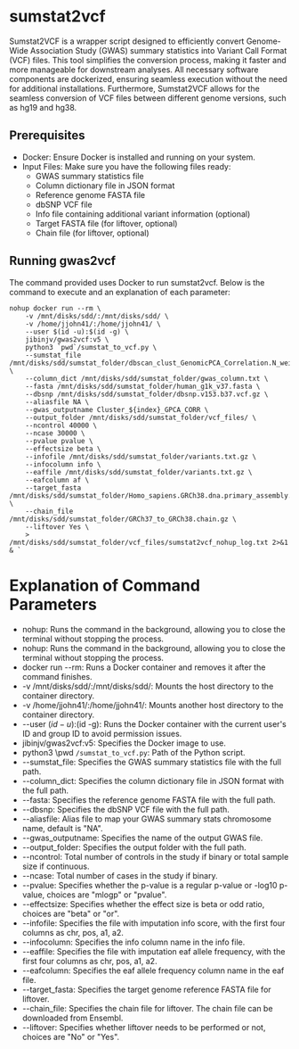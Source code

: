 # sumstat2vcf

Sumstat2VCF is a wrapper script designed to efficiently convert Genome-Wide Association Study (GWAS) summary statistics into Variant Call Format (VCF) files. This tool simplifies the conversion process, making it faster and more manageable for downstream analyses. All necessary software components are dockerized, ensuring seamless execution without the need for additional installations. Furthermore, Sumstat2VCF allows for the seamless conversion of VCF files between different genome versions, such as hg19 and hg38.

## Prerequisites

* Docker: Ensure Docker is installed and running on your system.
* Input Files: Make sure you have the following files ready:
  * GWAS summary statistics file
  * Column dictionary file in JSON format
  * Reference genome FASTA file
  * dbSNP VCF file
  * Info file containing additional variant information (optional)
  * Target FASTA file (for liftover, optional)
  * Chain file (for liftover, optional)

## Running gwas2vcf

The command provided uses Docker to run sumstat2vcf. Below is the command to execute and an explanation of each parameter:

```
nohup docker run --rm \
    -v /mnt/disks/sdd/:/mnt/disks/sdd/ \
    -v /home/jjohn41/:/home/jjohn41/ \
    --user $(id -u):$(id -g) \
    jibinjv/gwas2vcf:v5 \
    python3 `pwd`/sumstat_to_vcf.py \
    --sumstat_file /mnt/disks/sdd/sumstat_folder/dbscan_clust_GenomicPCA_Correlation.N_weighted_GWAMA.results.txt.gz \
    --column_dict /mnt/disks/sdd/sumstat_folder/gwas_column.txt \
    --fasta /mnt/disks/sdd/sumstat_folder/human_g1k_v37.fasta \
    --dbsnp /mnt/disks/sdd/sumstat_folder/dbsnp.v153.b37.vcf.gz \
    --aliasfile NA \
    --gwas_outputname Cluster_${index}_GPCA_CORR \
    --output_folder /mnt/disks/sdd/sumstat_folder/vcf_files/ \
    --ncontrol 40000 \
    --ncase 30000 \
    --pvalue pvalue \
    --effectsize beta \
    --infofile /mnt/disks/sdd/sumstat_folder/variants.txt.gz \
    --infocolumn info \
    --eaffile /mnt/disks/sdd/sumstat_folder/variants.txt.gz \
    --eafcolumn af \
    --target_fasta /mnt/disks/sdd/sumstat_folder/Homo_sapiens.GRCh38.dna.primary_assembly.fa \
    --chain_file /mnt/disks/sdd/sumstat_folder/GRCh37_to_GRCh38.chain.gz \
    --liftover Yes \
    > /mnt/disks/sdd/sumstat_folder/vcf_files/sumstat2vcf_nohup_log.txt 2>&1 & `
```

# Explanation of Command Parameters

* nohup: Runs the command in the background, allowing you to close the terminal without stopping the process.
* nohup: Runs the command in the background, allowing you to close the terminal without stopping the process.
* docker run --rm: Runs a Docker container and removes it after the command finishes.
* -v /mnt/disks/sdd/:/mnt/disks/sdd/: Mounts the host directory to the container directory.
* -v /home/jjohn41/:/home/jjohn41/: Mounts another host directory to the container directory.
* --user $(id -u):$(id -g): Runs the Docker container with the current user's ID and group ID to avoid permission issues.
* jibinjv/gwas2vcf:v5: Specifies the Docker image to use.
* python3 \pwd `/sumstat_to_vcf.py`: Path of the Python script.
* --sumstat_file: Specifies the GWAS summary statistics file with the full path.
* --column_dict: Specifies the column dictionary file in JSON format with the full path.
* --fasta: Specifies the reference genome FASTA file with the full path.
* --dbsnp: Specifies the dbSNP VCF file with the full path.
* --aliasfile: Alias file to map your GWAS summary stats chromosome name, default is "NA".
* --gwas_outputname: Specifies the name of the output GWAS file.
* --output_folder: Specifies the output folder with the full path.
* --ncontrol: Total number of controls in the study if binary or total sample size if continuous.
* --ncase: Total number of cases in the study if binary.
* --pvalue: Specifies whether the p-value is a regular p-value or -log10 p-value, choices are "mlogp" or "pvalue".
* --effectsize: Specifies whether the effect size is beta or odd ratio, choices are "beta" or "or".
* --infofile: Specifies the file with imputation info score, with the first four columns as chr, pos, a1, a2.
* --infocolumn: Specifies the info column name in the info file.
* --eaffile: Specifies the file with imputation eaf allele frequency, with the first four columns as chr, pos, a1, a2.
* --eafcolumn: Specifies the eaf allele frequency column name in the eaf file.
* --target_fasta: Specifies the target genome reference FASTA file for liftover.
* --chain_file: Specifies the chain file for liftover. The chain file can be downloaded from Ensembl.
* --liftover: Specifies whether liftover needs to be performed or not, choices are "No" or "Yes".
